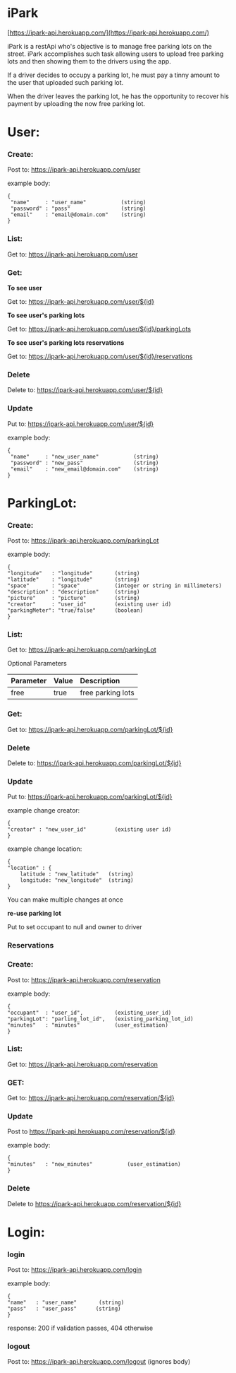 # iPark
[https://ipark-api.herokuapp.com/](https://ipark-api.herokuapp.com/)

iPark is a restApi who's objective is to manage free parking lots on the street. iPark accomplishes such task allowing users to upload free parking lots and then showing them to the drivers using the app.

If a driver decides to occupy a parking lot, he must pay a tinny amount to the user that uploaded such parking lot.

When the driver leaves the parking lot, he has the opportunity to recover his payment by uploading the now free parking lot.

# User:

###  Create:

Post to: https://ipark-api.herokuapp.com/user

example body:

```
{
 "name"     : "user_name"           (string)
 "password" : "pass"                (string)
 "email"    : "email@domain.com"    (string)
}  
```

### List:

Get to: https://ipark-api.herokuapp.com/user

### Get:

**To see user**

Get to: https://ipark-api.herokuapp.com/user/${id}

**To see user's parking lots**

Get to: https://ipark-api.herokuapp.com/user/${id}/parkingLots

**To see user's parking lots reservations**

Get to: https://ipark-api.herokuapp.com/user/${id}/reservations

### Delete

Delete to: https://ipark-api.herokuapp.com/user/${id}

### Update

Put to: https://ipark-api.herokuapp.com/user/${id}

example body:

```
{
 "name"     : "new_user_name"           (string)
 "password" : "new_pass"                (string)
 "email"    : "new_email@domain.com"    (string)
}  
```

# ParkingLot:

###  Create:

Post to: https://ipark-api.herokuapp.com/parkingLot

example body:

```
{
"longitude"   : "longitude"       (string)
"latitude"    : "longitude"       (string)
"space"       : "space"           (integer or string in millimeters)
"description" : "description"     (string)
"picture"     : "picture"         (string)
"creator"     : "user_id"         (existing user id)
"parkingMeter": "true/false"      (boolean)
}
```

### List:

Get to: https://ipark-api.herokuapp.com/parkingLot

Optional Parameters

| Parameter  | Value    | Description              |
| :---------- |:--------| :------------------------|
| free       | true     | free parking lots        |


### Get:

Get to: https://ipark-api.herokuapp.com/parkingLot/${id}

### Delete

Delete to: https://ipark-api.herokuapp.com/parkingLot/${id}

### Update

Put to: https://ipark-api.herokuapp.com/parkingLot/${id}

example change creator:

```
{
"creator" : "new_user_id"         (existing user id)
}
```

example change location:

```
{
"location" : {
    latitude : "new_latitude"   (string)
    longitude: "new_longitude"  (string)     
}
```

You can make multiple changes at once

**re-use parking lot**

Put to set occupant to null and owner to driver

### Reservations

###  Create:

Post to: https://ipark-api.herokuapp.com/reservation

example body:

```
{
"occupant"  : "user_id",          (existing_user_id)
"parkingLot": "parling_lot_id",   (existing_parking_lot_id)
"minutes"   : "minutes"           (user_estimation)
}
```

###  List:

Get to: https://ipark-api.herokuapp.com/reservation

###  GET:

Get to: https://ipark-api.herokuapp.com/reservation/${id}

### Update 

Post to https://ipark-api.herokuapp.com/reservation/${id}

example body:

```
{
"minutes"   : "new_minutes"           (user_estimation)
}
```

### Delete 

Delete to https://ipark-api.herokuapp.com/reservation/${id}

# Login:

### login

Post to: https://ipark-api.herokuapp.com/login

example body:
```
{
"name"   : "user_name"       (string)
"pass"   : "user_pass"      (string)
}
```

response: 200 if validation passes, 404 otherwise

### logout

Post to: https://ipark-api.herokuapp.com/logout (ignores body)
